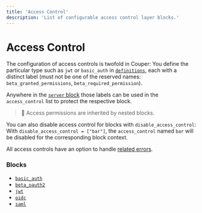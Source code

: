 ```yaml
---
title: 'Access Control'
description: 'List of configurable access control layer blocks.'
---
```


# Access Control

The configuration of access controls is twofold in Couper: You define the particular
type such as `jwt` or `basic_auth` in [`definitions`](/configuration/block/definitions), each with a distinct label
(must not be one of the reserved names: `beta_granted_permissions`, `beta_required_permission`).

Anywhere in the [`server` block](/configuration/block/server) those labels can be used in the `access_control`
list to protect the respective block.

> 📝 Access permissions are inherited by nested blocks.

You can also disable access control for blocks with `disable_access_control`: With `disable_access_control = ["bar"]`,
the `access_control` named `bar` will be disabled for the corresponding block context.

All access controls have an option to handle [related errors](/configuration/error-handling#access-control-error_handler).

### Blocks

* [`basic_auth`](/configuration/block/basic_auth)
* [`beta_oauth2`](/configuration/block/beta_oauth2)
* [`jwt`](/configuration/block/jwt)
* [`oidc`](/configuration/block/oidc)
* [`saml`](/configuration/block/saml)
